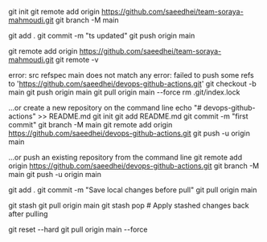 git init
git remote add origin https://github.com/saeedhei/team-soraya-mahmoudi.git
git branch -M main

git add .
git commit -m "ts updated"
git push origin main

git remote add origin https://github.com/saeedhei/team-soraya-mahmoudi.git
git remote -v

error: src refspec main does not match any
error: failed to push some refs to 'https://github.com/saeedhei/devops-github-actions.git'
git checkout -b main
git push origin main
git pull origin main --force
rm .git/index.lock

…or create a new repository on the command line
echo "# devops-github-actions" >> README.md
git init
git add README.md
git commit -m "first commit"
git branch -M main
git remote add origin https://github.com/saeedhei/devops-github-actions.git
git push -u origin main


…or push an existing repository from the command line
git remote add origin https://github.com/saeedhei/devops-github-actions.git
git branch -M main
git push -u origin main



git add .
git commit -m "Save local changes before pull"
git pull origin main

git stash
git pull origin main
git stash pop  # Apply stashed changes back after pulling

git reset --hard
git pull origin main --force


